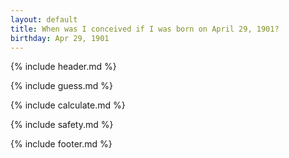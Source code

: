 ```yaml
---
layout: default
title: When was I conceived if I was born on April 29, 1901?
birthday: Apr 29, 1901
---
```


{% include header.md %}

{% include guess.md %}

{% include calculate.md %}

{% include safety.md %}

{% include footer.md %}




